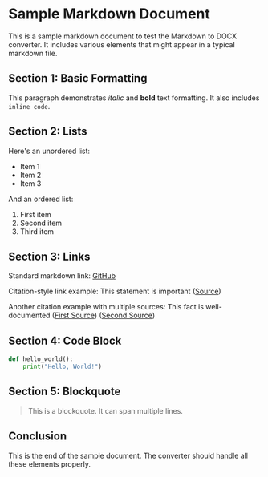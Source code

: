 # Sample Markdown Document

This is a sample markdown document to test the Markdown to DOCX converter. It includes various elements that might appear in a typical markdown file.

## Section 1: Basic Formatting

This paragraph demonstrates *italic* and **bold** text formatting. It also includes `inline code`.

## Section 2: Lists

Here's an unordered list:
- Item 1
- Item 2
- Item 3

And an ordered list:
1. First item
2. Second item
3. Third item

## Section 3: Links

Standard markdown link: [GitHub](https://github.com)

Citation-style link example: This statement is important ([Source](https://example.com))

Another citation example with multiple sources: This fact is well-documented ([First Source](https://example1.com)) ([Second Source](https://example2.com))

## Section 4: Code Block

```python
def hello_world():
    print("Hello, World!")
```

## Section 5: Blockquote

> This is a blockquote.
> It can span multiple lines.

## Conclusion

This is the end of the sample document. The converter should handle all these elements properly. 